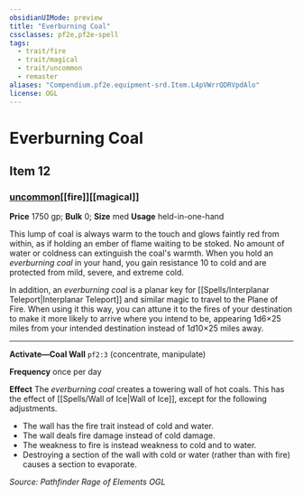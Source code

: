 ```yaml
---
obsidianUIMode: preview
title: "Everburning Coal"
cssclasses: pf2e,pf2e-spell
tags:
  - trait/fire
  - trait/magical
  - trait/uncommon
  - remaster
aliases: "Compendium.pf2e.equipment-srd.Item.L4pVWrrQDRVpdAlo"
license: OGL
---
```

# Everburning Coal
## Item 12
### [uncommon](uncommon "Uncommon Rarity Trait")[[fire]][[magical]]


**Price** 1750 gp; 
**Bulk** 0; **Size** med
**Usage** held-in-one-hand

This lump of coal is always warm to the touch and glows faintly red from within, as if holding an ember of flame waiting to be stoked. No amount of water or coldness can extinguish the coal's warmth. When you hold an _everburning coal_ in your hand, you gain resistance 10 to cold and are protected from mild, severe, and extreme cold.

In addition, an _everburning coal_ is a planar key for [[Spells/Interplanar Teleport|Interplanar Teleport]] and similar magic to travel to the Plane of Fire. When using it this way, you can attune it to the fires of your destination to make it more likely to arrive where you intend to be, appearing 1d6×25 miles from your intended destination instead of 1d10×25 miles away.

* * *

**Activate—Coal Wall** `pf2:3` (concentrate, manipulate)

**Frequency** once per day

**Effect** The _everburning coal_ creates a towering wall of hot coals. This has the effect of [[Spells/Wall of Ice|Wall of Ice]], except for the following adjustments.

*   The wall has the fire trait instead of cold and water.
*   The wall deals fire damage instead of cold damage.
*   The weakness to fire is instead weakness to cold and to water.
*   Destroying a section of the wall with cold or water (rather than with fire) causes a section to evaporate.

*Source: Pathfinder Rage of Elements*
*OGL*